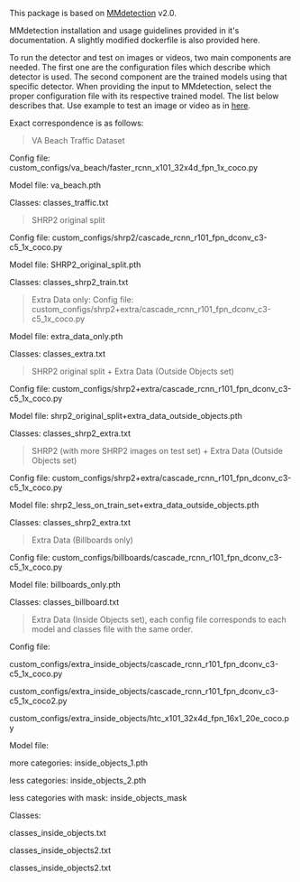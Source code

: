 This package is based on [MMdetection](https://mmdetection.readthedocs.io/en/v2.0.0/) v2.0.

MMdetection installation and usage guidelines provided in it's documentation. A slightly modified dockerfile is also provided here.

To run the detector and test on images or videos, two main components are needed.
The first one are the configuration files which describe which detector is used. The second component are the trained models using that specific detector.
When providing the input to MMdetection, select the proper configuration file with its respective trained model. The list below describes that.
Use example to test an image or video as in [here](https://mmdetection.readthedocs.io/en/v2.0.0/getting_started.html#inference-with-pretrained-models). 

Exact correspondence is as follows:

> VA Beach Traffic Dataset

Config file: custom_configs/va_beach/faster_rcnn_x101_32x4d_fpn_1x_coco.py

Model file: va_beach.pth

Classes: classes_traffic.txt

> SHRP2 original split

Config file: custom_configs/shrp2/cascade_rcnn_r101_fpn_dconv_c3-c5_1x_coco.py

Model file: SHRP2_original_split.pth

Classes: classes_shrp2_train.txt

> Extra Data only:
Config file: custom_configs/shrp2+extra/cascade_rcnn_r101_fpn_dconv_c3-c5_1x_coco.py

Model file: extra_data_only.pth

Classes: classes_extra.txt

> SHRP2 original split + Extra Data (Outside Objects set)

Config file: custom_configs/shrp2+extra/cascade_rcnn_r101_fpn_dconv_c3-c5_1x_coco.py

Model file: shrp2_original_split+extra_data_outside_objects.pth

Classes: classes_shrp2_extra.txt

> SHRP2 (with more SHRP2 images on test set) + Extra Data (Outside Objects set)

Config file: custom_configs/shrp2+extra/cascade_rcnn_r101_fpn_dconv_c3-c5_1x_coco.py

Model file: shrp2_less_on_train_set+extra_data_outside_objects.pth

Classes: classes_shrp2_extra.txt

> Extra Data (Billboards only)

Config file: custom_configs/billboards/cascade_rcnn_r101_fpn_dconv_c3-c5_1x_coco.py

Model file: billboards_only.pth

Classes: classes_billboard.txt

> Extra Data (Inside Objects set), each config file corresponds to each model and classes file with the same order.

Config file: 

custom_configs/extra_inside_objects/cascade_rcnn_r101_fpn_dconv_c3-c5_1x_coco.py

custom_configs/extra_inside_objects/cascade_rcnn_r101_fpn_dconv_c3-c5_1x_coco2.py

custom_configs/extra_inside_objects/htc_x101_32x4d_fpn_16x1_20e_coco.py

Model file: 

more categories: inside_objects_1.pth

less categories: inside_objects_2.pth

less categories with mask: inside_objects_mask

Classes: 

classes_inside_objects.txt

classes_inside_objects2.txt

classes_inside_objects2.txt




